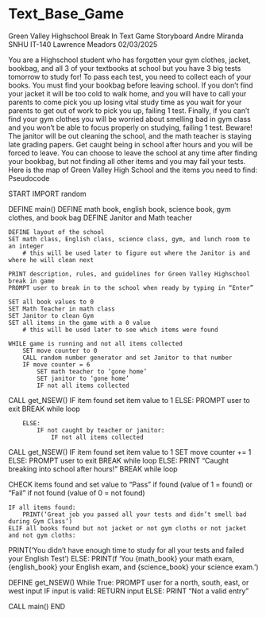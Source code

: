 # Text_Base_Game

Green Valley Highschool Break In Text Game Storyboard
Andre Miranda
SNHU
IT-140
Lawrence Meadors
02/03/2025

You are a Highschool student who has forgotten your gym clothes, jacket, bookbag, and all 3 of your textbooks at school but you have 3 big tests tomorrow to study for! To pass each test, you need to collect each of your books. You must find your bookbag before leaving school. If you don’t find your jacket it will be too cold to walk home, and you will have to call your parents to come pick you up losing vital study time as you wait for your parents to get out of work to pick you up, failing 1 test. Finally, if you can’t find your gym clothes you will be worried about smelling bad in gym class and you won’t be able to focus properly on studying, failing 1 test. Beware! The janitor will be out cleaning the school, and the math teacher is staying late grading papers. Get caught being in school after hours and you will be forced to leave. You can choose to leave the school at any time after finding your bookbag, but not finding all other items and you may fail your tests.
Here is the map of Green Valley High School and the items you need to find: 
Pseudocode

START
IMPORT random

DEFINE main()
	DEFINE math book, english book, science book, gym clothes, and book bag
	DEFINE Janitor and Math teacher

	DEFINE layout of the school
	SET math class, English class, science class, gym, and lunch room to an integer
		# this will be used later to figure out where the Janitor is and where he will clean next

	PRINT description, rules, and guidelines for Green Valley Highschool break in game
	PROMPT user to break in to the school when ready by typing in “Enter”
	
	SET all book values to 0
	SET Math Teacher in math class
	SET Janitor to clean Gym
	SET all items in the game with a 0 value
		# this will be used later to see which items were found

	WHILE game is running and not all items collected
		SET move counter to 0
		CALL random number generator and set Janitor to that number
		IF move counter = 6
			SET math teacher to ‘gone home’
			SET janitor to ‘gone home’
			IF not all items collected
CALL get_NSEW()
IF item found set item value to 1
			ELSE:
				PROMPT user to exit
				BREAK while loop

		ELSE:
			IF not caught by teacher or janitor:
				IF not all items collected
CALL get_NSEW()
IF item found set item value to 1
SET move counter += 1
				ELSE:
					PROMPT user to exit
BREAK while loop
			ELSE:
				PRINT “Caught breaking into school after hours!”
				BREAK while loop

CHECK items found and set value to “Pass” if found (value of 1 = found) or “Fail” if not found (value of 0 = not found)

	IF all items found:
		PRINT(‘Great job you passed all your tests and didn’t smell bad during Gym Class’)
	ELIF all books found but not jacket or not gym cloths or not jacket and not gym cloths:
PRINT(‘You didn’t have enough time to study for all your tests and failed your English Test’)
	ELSE:
PRINT(f ‘You {math_book} your math exam, {english_book} your English exam, and {science_book} your science exam.’)
		


DEFINE get_NSEW()
	While True:
		PROMPT user for a north, south, east, or west input
		IF input is valid:
			RETURN input
		ELSE:
			PRINT “Not a valid entry”


CALL main()
END
